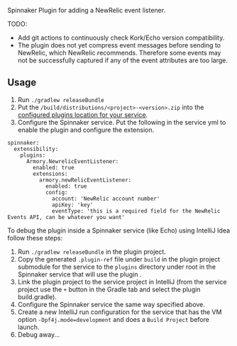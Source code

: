 
Spinnaker Plugin for adding a NewRelic event listener.

TODO: 
- Add git actions to continuously check Kork/Echo version compatibility.
- The plugin does not yet compress event messages before sending to NewRelic, which NewRelic recommends. Therefore some events may not be successfully captured if any of the event attributes are too large.

<h2>Usage</h2>

1) Run `./gradlew releaseBundle`
2) Put the `/build/distributions/<project>-<version>.zip` into the [configured plugins location for your service](https://pf4j.org/doc/packaging.html).
3) Configure the Spinnaker service. Put the following in the service yml to enable the plugin and configure the extension.
```
spinnaker:
  extensibility:
    plugins:
      Armory.NewrelicEventListener:
        enabled: true
        extensions:
          armory.newRelicEventListener:
            enabled: true
            config:
              account: 'NewRelic account number'
              apiKey: 'key'
              eventType: 'this is a required field for the NewRelic Events API, can be whatever you want'
```

To debug the plugin inside a Spinnaker service (like Echo) using IntelliJ Idea follow these steps:

1) Run `./gradlew releaseBundle` in the plugin project.
2) Copy the generated `.plugin-ref` file under `build` in the plugin project submodule for the service to the `plugins` directory under root in the Spinnaker service that will use the plugin .
3) Link the plugin project to the service project in IntelliJ (from the service project use the `+` button in the Gradle tab and select the plugin build.gradle).
4) Configure the Spinnaker service the same way specified above.
5) Create a new IntelliJ run configuration for the service that has the VM option `-Dpf4j.mode=development` and does a `Build Project` before launch.
6) Debug away...

